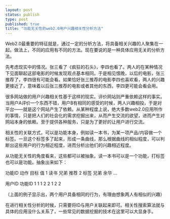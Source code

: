 ```yaml
--- 
layout: post
status: publish
type: post
published: true
title: "功能无关性的web2.0用户兴趣相关性分析方法"
---
```

Web2.0最重要的特征就是，通过一定的分析方法，将具备相关兴趣的人聚集在一起。做法上，不同的应用有不同的方法。现在要说的是一种具体应用无关的分析方法。

先考虑现实中的情况。张三看了《疯狂的石头》，李四也看了。两人的在某种情况下见面聊起这部电影的时候发现观点基本相同。于是相见恨晚，以后的电影，张三推荐了，李四很有可能会看。如果恰好张三推荐的电影李四也喜欢看，两人的兴趣更接近了，意味着以后张三推荐的电影或者其他的东西，李四更可能会看会用。

很多网站做的用户兴趣相关性基于这样的现实。评价网站则严重依赖这样的事实。当用户A评价一个东西不错，用户B有相同的感受的时候，两人兴趣相投，于是对平台——就是这个网站产生了依赖。从某种程度上说，绝大多数web2.0应用所作的事情，只是把人们的社会化的需求挖掘出来，从而产生交流的欲望，进而产生对网站本身的依赖。至于提供各种服务，只是为了更好的让用户进行交流。

相关性的关联方式，可以是功能本身，例如读一本书，为某一项产品/内容做一个标签。一旦这个标签多了起来，形成一条曲线，那么根据曲线的相似程度，可以判断出这些用户的行为相近程度，进而分析出他们的兴趣相近程度。

从功能无关性的角度看来，这些都可以被抽象。读一本书可以是一个功能，打标签也可以是功能。抽象出来如下：

功能ID 动作 目标 值
1      读书 兄弟 推荐
2      标签 兄弟 余华
...

用户ID 功能ID
1        1
1        2
2        1
2        2

（上面的例子显示出，两个用户具备相同的行为，有理由想象两人有相似的兴趣）

在进行相关性分析的时候，只需要将ID与用户关联起来即可。相关性搜索算法就与具体的应用没什么关系了，一些常见的数据挖掘的技术在这里可以大显身手。

